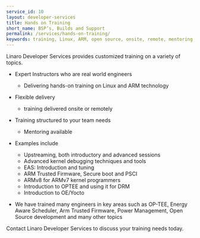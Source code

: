 ```yaml
---
service_id: 10
layout: developer-services
title: Hands on Training
short_name: BSP’s, Builds and Support
permalink: /services/hands-on-training/
keywords: training, Linux, ARM, open source, onsite, remote, mentoring, tailored to needs
---
```

Linaro Developer Services provides customized training on a variety of topics.

- Expert Instructors who are real world engineers
    - Delivering hands-on training on Linux and ARM technology

- Flexible delivery
    - training delivered onsite or remotely

- Training structured to your team needs
    - Mentoring available

- Examples include
    - Upstreaming, both introductory and advanced sessions
    - Advanced kernel debugging techniques and tools
    - EAS: Introduction and tuning
    - ARM Trusted Firmware, Secure boot and PSCI
    - ARMv8 for ARMv7 kernel programmers
    - Introduction to OPTEE and using it for DRM
    - Introduction to OE/Yocto

- We have trained many engineers in key areas such as OP-TEE, Energy Aware Scheduler, Arm Trusted Firmware, Power Management, Open Source development and many other topics

Contact Linaro Developer Services to discuss your training needs today.
